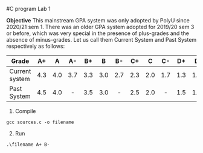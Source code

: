 #C program Lab 1

**Objective**
This mainstream GPA system was only adopted by PolyU since 2020/21 sem 1. There was an older GPA
system adopted for 2019/20 sem 3 or before, which was very special in the presence of plus-grades and
the absence of minus-grades. Let us call them Current System and Past System respectively as follows:

|Grade          |A+ |A  |A- |B+ |B  |B- |C+ |C  |C- |D+ |D  |D- |F  |
|---------------|:-:|:-:|:-:|:-:|:-:|:-:|:-:|:-:|:-:|:-:|:-:|:-:|:-:|
|Current system |4.3|4.0|3.7|3.3|3.0|2.7|2.3|2.0|1.7|1.3|1.0| - |0.0|
|Past System    |4.5|4.0| - |3.5|3.0| - |2.5|2.0| - |1.5|1.0| - |0.0|

1. Compile  
```
gcc sources.c -o filename
```
2. Run
```
.\filename A+ B- 
